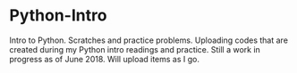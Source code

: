 # Python-Intro
Intro to Python. Scratches and practice problems. Uploading codes that are created during my Python intro readings and practice. Still a work in progress as of June 2018.
Will upload items as I go.
